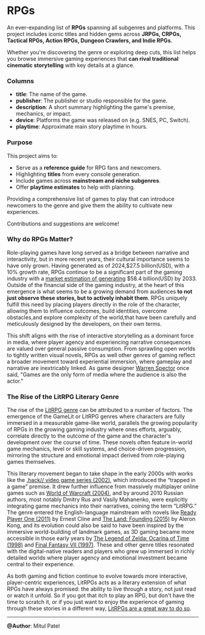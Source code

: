 # RPGs 

An ever-expanding list of **RPGs** spanning all subgenres and platforms. This project includes iconic titles and hidden gems across **JRPGs, CRPGs, Tactical RPGs, Action RPGs, Dungeon Crawlers, and Indie RPGs**.

Whether you're discovering the genre or exploring deep cuts, this list helps you browse immersive gaming experiences that **can rival traditional cinematic storytelling** with key details at a glance.

### Columns

- **title**: The name of the game.
- **publisher**: The publisher or studio responsible for the game.
- **description**: A short summary highlighting the game's premise, mechanics, or impact.
- **device**: Platforms the game was released on (e.g. SNES, PC, Switch).
- **playtime**: Approximate main story playtime in hours.

### Purpose

This project aims to:
- Serve as a **reference guide** for RPG fans and newcomers.
- Highlighting **titles** from every console generation.
- Include games across **mainstream and niche subgenres**.
- Offer **playtime estimates** to help with planning.

Providing a comprehensive list of games to play that can introduce newcomers to the genre and give them the ability to cultivate new experiences. 

Contributions and suggestions are welcome!

### Why do RPGs Matter?

Role-playing games have long served as a bridge between narrative and interactivity, but in more recent years, their cultural importance seems to have only grown. Having generated as of 2024,$27.5 billion(USD), with a 10% growth rate, RPGs continue to be a significant part of the gaming industry with a [market estimation of generating](https://www.businessresearchinsights.com/market-reports/video-rpg-games-market-113473) $58.4 billion(USD) by 2033. Outside of the financial side of the gaming industry, at the heart of this emergence is what seems to be a growing demand from audiences **to not just observe these stories, but to actively inhabit them**. RPGs uniquely fulfill this need by placing players directly in the role of the character, allowing them to influence outcomes, build identities, overcome obstacles,and explore complexity of the world,that have been carefully and meticulously designed by the developers, on their own terms.

This shift aligns with the rise of interactive storytelling as a dominant force in media, where player agency and experiencing narrative consequences are valued over general passive consumption. From sprawling open worlds to tightly written visual novels, RPGs as well other genres of gaming reflect a broader movement toward experiential immersion, where gameplay and narrative are inextricably linked. As game designer [Warren Spector](https://en.wikipedia.org/wiki/Warren_Spector) once said, "Games are the only form of media where the audience is also the actor."

### The Rise of the LitRPG Literary Genre

The rise of the [LitRPG genre](https://en.wikipedia.org/wiki/LitRPG) can be attributed to a number of factors. The emergence of the GameLit or LitRPG genres where characters are fully immersed in a measurable game-like world, parallels the growing popularity of RPGs in the growing gaming industry where ones efforts, arguably, correlate directly to the outcome of the game and the character's development over the course of time. These novels often feature in-world game mechanics, level or skill systems, and choice-driven progression, mirroring the structure and emotional impact derived from role-playing games themselves.

This literary movement began to take shape in the early 2000s with works like the [ .hack// video game series (2002)](https://en.wikipedia.org/wiki/.hack_(video_game_series)), which introduced the “trapped in a game” premise. It drew further influence from massively multiplayer online games such as [World of Warcraft (2004)](https://en.wikipedia.org/wiki/World_of_Warcraft), and by around 2010 Russian authors, most notably Dmitry Rus and Vasily Mahanenko, were explicitly integrating game mechanics into their narratives, coining the term “LitRPG.” The genre entered the English-language mainstream with novels like [Ready Player One (2011)](https://en.wikipedia.org/wiki/Ready_Player_One) by Ernest Cline and [The Land: Founding (2015)](https://en.wikipedia.org/wiki/The_Land_(novel)) by Aleron Kong, and its evolution could also be said to have been inspired by the immersive world-building of landmark games, as 3D gaming became more accessible in those early years by [The Legend of Zelda: Ocarina of Time (1998)](https://en.wikipedia.org/wiki/The_Legend_of_Zelda:_Ocarina_of_Time) and [Final Fantasy VII (1997)](https://en.wikipedia.org/wiki/Final_Fantasy_VII). These and other genre titles resonated with the digital-native readers and players who grew up immersed in richly detailed worlds where player agency and emotional investment became central to their experience.

As both gaming and fiction continue to evolve towards more interactive, player-centric experiences, LitRPGs acts as a literary extension of what RPGs have always promised: the ability to live through a story, not just read or watch it unfold. So if you got that itch to play an RPG, but don't have the time to scratch it, or if you just want to enjoy the experience of gaming through these stories in a different way, [LitRPGs are a great way to do so](https://www.goodreads.com/list/show/127417.Best_LitRPG_books_ALL_).


---

**@Author**: Mitul Patel

